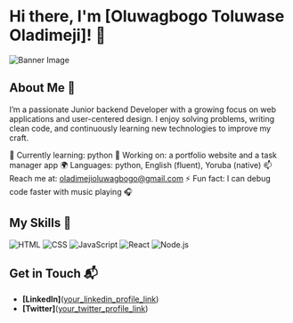 # Hi there, I'm [Oluwagbogo Toluwase Oladimeji]! 👋

![Banner Image](your_banner_image_url_here)

## About Me 🚀

I’m a passionate Junior backend Developer with a growing focus on web applications and user-centered design. I enjoy solving problems, writing clean code, and continuously learning new technologies to improve my craft.

🌱 Currently learning: python
🔭 Working on: a portfolio website and a task manager app
🌍 Languages: python, English (fluent), Yoruba (native)
📫 Reach me at: oladimejioluwagbogo@gmail.com
⚡ Fun fact: I can debug code faster with music playing 🎧
## My Skills 🧠

![HTML](https://img.shields.io/badge/-HTML-E34F26?style=flat-square&logo=html5&logoColor=white)
![CSS](https://img.shields.io/badge/-CSS-1572B6?style=flat-square&logo=css3&logoColor=white)
![JavaScript](https://img.shields.io/badge/-JavaScript-F7DF1E?style=flat-square&logo=javascript&logoColor=black)
![React](https://img.shields.io/badge/-React-61DAFB?style=flat-square&logo=react&logoColor=black)
![Node.js](https://img.shields.io/badge/-Node.js-339933?style=flat-square&logo=node.js&logoColor=white)

## Get in Touch 📬

- **[LinkedIn]**([your_linkedin_profile_link](https://www.linkedin.com/in/oluwagbogo-oladimeji-9b75a0194/))
- **[Twitter]**([your_twitter_profile_link](https://x.com/Kingemmanueltol))

